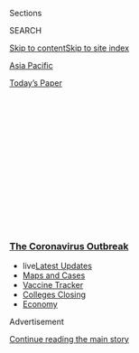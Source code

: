 <div id="app">

<div>

<div>

<div>

<div class="NYTAppHideMasthead css-1q2w90k e1suatyy0">

<div class="section css-ui9rw0 e1suatyy2">

<div class="css-eph4ug er09x8g0">

<div class="css-6n7j50">

</div>

<span class="css-1dv1kvn">Sections</span>

<div class="css-10488qs">

<span class="css-1dv1kvn">SEARCH</span>

</div>

[Skip to content](#site-content)[Skip to site index](#site-index)

</div>

<div id="masthead-section-label" class="css-1wr3we4 eaxe0e00">

[Asia
Pacific](https://www.nytimes3xbfgragh.onion/section/world/asia)

</div>

<div class="css-10698na e1huz5gh0">

</div>

</div>

<div id="masthead-bar-one" class="section hasLinks css-15hmgas e1csuq9d3">

<div class="css-uqyvli e1csuq9d0">

</div>

<div class="css-1uqjmks e1csuq9d1">

</div>

<div class="css-9e9ivx">

[](https://myaccount.nytimes3xbfgragh.onion/auth/login?response_type=cookie&client_id=vi)

</div>

<div class="css-1bvtpon e1csuq9d2">

[Today’s
Paper](https://www.nytimes3xbfgragh.onion/section/todayspaper)

</div>

</div>

</div>

</div>

<div data-aria-hidden="false">

<div id="site-content" data-role="main">

<div>

<div class="css-1aor85t" style="opacity:0.000000001;z-index:-1;visibility:hidden">

<div class="css-1hqnpie">

<div class="css-epjblv">

<span class="css-17xtcya">[Asia
Pacific](/section/world/asia)</span><span class="css-x15j1o">|</span><span class="css-fwqvlz">Failures
on the Diamond Princess Shadow Another Cruise Ship
Outbreak</span>

</div>

<div class="css-k008qs">

<div class="css-1iwv8en">

<span class="css-18z7m18"></span>

<div>

</div>

</div>

<span class="css-1n6z4y">https://nyti.ms/2v3DZdc</span>

<div class="css-1705lsu">

<div class="css-4xjgmj">

<div class="css-4skfbu" data-role="toolbar" data-aria-label="Social Media Share buttons, Save button, and Comments Panel with current comment count" data-testid="share-tools">

  - 
  - 
  - 
  - 
    
    <div class="css-6n7j50">
    
    </div>

  - 

</div>

</div>

</div>

</div>

</div>

</div>

<div class="css-13pd83m">

<div class="css-l9svim">

### [<span class="css-pa1jbp"><span class="css-1rxm0ex">The Coronavirus</span><span class="css-1rxm0ex"> Outbreak</span></span>](https://www.nytimes3xbfgragh.onion/news-event/coronavirus?name=styln-coronavirus-national&region=TOP_BANNER&variant=undefined&block=storyline_menu_recirc&action=click&pgtype=Article&impression_id=71016310-e395-11ea-9c33-7348c14ae8f8)

  - <span class="css-ousu42"><span class="css-12clwdu">live</span>[Latest
    Updates](https://www.nytimes3xbfgragh.onion/2020/08/21/world/covid-19-coronavirus.html?name=styln-coronavirus-national&region=TOP_BANNER&variant=undefined&block=storyline_menu_recirc&action=click&pgtype=Article&impression_id=71018a20-e395-11ea-9c33-7348c14ae8f8)</span>
  - <span class="css-ousu42">[Maps and
    Cases](https://www.nytimes3xbfgragh.onion/interactive/2020/us/coronavirus-us-cases.html?name=styln-coronavirus-national&region=TOP_BANNER&variant=undefined&block=storyline_menu_recirc&action=click&pgtype=Article&impression_id=71018a21-e395-11ea-9c33-7348c14ae8f8)</span>
  - <span class="css-ousu42">[Vaccine
    Tracker](https://www.nytimes3xbfgragh.onion/interactive/2020/science/coronavirus-vaccine-tracker.html?name=styln-coronavirus-national&region=TOP_BANNER&variant=undefined&block=storyline_menu_recirc&action=click&pgtype=Article&impression_id=71018a22-e395-11ea-9c33-7348c14ae8f8)</span>
  - <span class="css-ousu42">[Colleges
    Closing](https://www.nytimes3xbfgragh.onion/2020/08/19/us/colleges-closing-covid.html?name=styln-coronavirus-national&region=TOP_BANNER&variant=undefined&block=storyline_menu_recirc&action=click&pgtype=Article&impression_id=71018a23-e395-11ea-9c33-7348c14ae8f8)</span>
  - <span class="css-ousu42">[Economy](https://www.nytimes3xbfgragh.onion/live/2020/08/20/business/stock-market-today-coronavirus?name=styln-coronavirus-national&region=TOP_BANNER&variant=undefined&block=storyline_menu_recirc&action=click&pgtype=Article&impression_id=71018a24-e395-11ea-9c33-7348c14ae8f8)</span>

</div>

</div>

<div id="top-wrapper" class="css-1sy8kpn">

<div id="top-slug" class="css-l9onyx">

Advertisement

</div>

[Continue reading the main
story](#after-top)

<div class="ad top-wrapper" style="text-align:center;height:100%;display:block;min-height:250px">

<div id="top" class="place-ad" data-position="top" data-size-key="top">

</div>

</div>

<div id="after-top">

</div>

</div>

<div>

<div id="sponsor-wrapper" class="css-1hyfx7x">

<div id="sponsor-slug" class="css-19vbshk">

Supported by

</div>

[Continue reading the main
story](#after-sponsor)

<div id="sponsor" class="ad sponsor-wrapper" style="text-align:center;height:100%;display:block">

</div>

<div id="after-sponsor">

</div>

</div>

<div class="css-186x18t">

</div>

<div class="css-1vkm6nb ehdk2mb0">

# Failures on the Diamond Princess Shadow Another Cruise Ship Outbreak

</div>

An alert about a coronavirus infection sat in an unmonitored inbox. A
cruise doctor saw “no point” in disinfecting the ship. And Japan
disregarded medical guidelines to contain an outbreak.

<div class="css-79elbk" data-testid="photoviewer-wrapper">

<div class="css-z3e15g" data-testid="photoviewer-wrapper-hidden">

</div>

<div class="css-1a48zt4 ehw59r15" data-testid="photoviewer-children">

![<span class="css-16f3y1r e13ogyst0" data-aria-hidden="true">The
Diamond Princess cruise ship, with more than 3,000 people onboard, was
under quarantine at Yokohama, Japan, last
month.</span><span class="css-cnj6d5 e1z0qqy90" itemprop="copyrightHolder"><span class="css-1ly73wi e1tej78p0">Credit...</span><span><span>Kazuhiro
Nogi/Agence France-Presse — Getty
Images</span></span></span>](https://static01.graylady3jvrrxbe.onion/images/2020/03/06/world/00japan-ship-1/merlin_168482076_4a72df56-fcd1-435a-ab7d-5da3fe1a2c06-articleLarge.jpg?quality=75&auto=webp&disable=upscale)

</div>

</div>

<div class="css-18e8msd">

<div class="css-vp77d3 epjyd6m0">

<div class="css-1baulvz">

By [<span class="css-1baulvz" itemprop="name">Matt
Apuzzo</span>](https://www.nytimes3xbfgragh.onion/by/matt-apuzzo),
[<span class="css-1baulvz" itemprop="name">Motoko
Rich</span>](https://www.nytimes3xbfgragh.onion/by/motoko-rich) and
[<span class="css-1baulvz last-byline" itemprop="name">David
Yaffe-Bellany</span>](http://www.nytimes3xbfgragh.onion/by/david-yaffe-bellany)

</div>

</div>

  - 
    
    <div class="css-ld3wwf e16638kd2">
    
    Published March 8, 2020Updated March 10,
    2020
    
    </div>

  - 
    
    <div class="css-4xjgmj">
    
    <div class="css-pvvomx" data-role="toolbar" data-aria-label="Social Media Share buttons, Save button, and Comments Panel with current comment count" data-testid="share-tools">
    
      - 
      - 
      - 
      - 
        
        <div class="css-6n7j50">
        
        </div>
    
      - 
    
    </div>
    
    </div>

</div>

<div class="css-mdjrty">

[Leer en
español](https://www.nytimes3xbfgragh.onion/es/2020/03/10/espanol/mundo/coronavirus-crucero.html "Read in Spanish")

</div>

</div>

<div class="section meteredContent css-1r7ky0e" name="articleBody" itemprop="articleBody">

<div class="css-1fanzo5 StoryBodyCompanionColumn">

<div class="css-53u6y8">

The email to Princess Cruises was peppered with typos and awkward
grammar, but the warning was unmistakable. An 80-year-old passenger had
[tested positive for the new
coronavirus](https://www.nytimes3xbfgragh.onion/article/what-is-coronavirus.html)
after getting off the Diamond Princess cruise ship in Hong Kong.

“Would kindly inform the ship related parties and do the necessary
disinfection,” Princess’s port representative wrote on Feb. 1, relaying
a warning from Hong Kong health officials. “Many thanks\!”

Nothing happened. Princess says it believes the alert sat unread in
unmonitored inboxes. Grant Tarling, the company’s top doctor and the
person in charge of responding [to
outbreaks](https://www.nytimes3xbfgragh.onion/2020/03/07/world/asia/china-coronavirus-cost.html),
said he hadn’t learned about the infection until the following day —
after being alerted to a post on social media.

The fumbled alert was just the beginning of [a broader
breakdown](https://www.nytimes3xbfgragh.onion/2020/02/17/world/asia/japan-cruise-ship-coronavirus.html)
by both the company and [the Japanese
authorities](https://www.nytimes3xbfgragh.onion/2020/02/20/world/asia/japan-coronavirus-clusters.html)
who quarantined the ship in Yokohama. Hobbled by confusion and mistakes,
they played down the risk of infection, ignored best medical practice
for evacuating passengers, and activated only low-level protocols for
dealing with outbreaks. Ultimately, [eight people died and more than 700
were
infected,](https://www.nytimes3xbfgragh.onion/2020/02/22/world/asia/coronavirus-japan-cruise-ship.html?searchResultPosition=3)
including some government officials.

</div>

</div>

<div class="css-1fanzo5 StoryBodyCompanionColumn">

<div class="css-53u6y8">

Now, those failures have taken on fresh urgency as Princess and Dr.
Tarling deal with yet another coronavirus cluster, on [a cruise
ship](https://www.nytimes3xbfgragh.onion/2020/03/06/us/california-coronavirus-cruise-ship.html)
that has been turned away from port in San Francisco. A passenger who
recently got off the cruise died of the virus last week, and 21 people
have since tested positive.

Thousands of passengers have been told to stay in their rooms as the
cruise company and the American authorities have scrambled to figure out
a plan. The ship is expected to dock in Oakland, Calif., on Monday and
passengers will be quarantined onshore.

In conversations onboard, passengers have been asking, “Will we become
another Diamond Princess?” said Bill Pearce, a 54-year-old from
Lafayette, Calif.

“Whatever’s the quickest way to get home, I’m all for it. I’d rather not
be on the ship,” he said. “Not being able to walk more than six feet in
any direction — it’s like being in a jail cell.”

The crisis on the Diamond Princess exposes the vulnerabilities in the
patchwork of international agreements, national laws and corporate
policies governing the health and safety of the $150 billion cruise
industry that carries 30 million passengers a year.

</div>

</div>

<div class="css-1fanzo5 StoryBodyCompanionColumn">

<div class="css-53u6y8">

After the infection was confirmed, company officials incorrectly assumed
that the immediate risk was minimal because the sick passenger had
disembarked. Health authorities recommended action immediately. “We
advise thorough environmental cleansing and disinfection of the cruise,”
Albert Lam, an epidemiologist for the Hong Kong government, wrote to the
company on Feb. 2.

The company says it stepped up cleaning the next day. But it initiated
only the lowest-level protocols for outbreaks. “There’s no point in
going and start cleaning the ship when we really didn’t know what, if
any, risk there was onboard,” Dr. Tarling said in an interview.

When the Japanese authorities boarded the vessel, they, too, ignored
medical guidelines, by leaving potentially exposed passengers onboard
during testing rather than taking them ashore as recommended.

The Japanese government and company still disagree on who was — or
should have been — in charge. So the responsibilities for quarantining
nearly 2,700 passengers fell mostly to about 1,000 low-paid ship workers
who were given inadequate safety gear and guidance.

Dr. Tarling, the chief medical officer for Princess’s parent company,
Carnival Corporation, oversaw the response from California. He was
unaware of the working conditions onboard. He said crew members had
followed the protocols for a person “in quarantine or isolation in a
hospital.”

<div id="NYT_MAIN_CONTENT_1_REGION" class="css-9tf9ac">

<div>

<div id="styln-covid-updates-world" class="section interactive-content interactive-size-medium css-1ftcdic">

<div class="css-17ih8de interactive-body">

<div id="styln-briefing-block" data-asset-id="QXJ0aWNsZTpueXQ6Ly9hcnRpY2xlLzVlZmEyNmIwLWIwYjYtNTdiMC05OWRjLWUwZWIwZmI0NGJlZg==">

<div class="briefing-block-header-section">

# [Latest Updates: The Coronavirus Outbreak](https://www.nytimes3xbfgragh.onion/2020/08/21/world/covid-19-coronavirus.html?action=click&pgtype=Article&state=default&region=MAIN_CONTENT_1&context=storylines_live_updates)

<div class="briefing-block-ts">

Updated 2020-08-21T09:57:24.778Z

</div>

</div>

  - [Shutdowns, warnings and scoldings follow gatherings on college
    campuses.](https://www.nytimes3xbfgragh.onion/2020/08/21/world/covid-19-coronavirus.html?action=click&pgtype=Article&state=default&region=MAIN_CONTENT_1&context=storylines_live_updates#link-4690b6aa)
  - [As he accepts the Democratic nomination, Biden knocks Trump’s
    pandemic
    response.](https://www.nytimes3xbfgragh.onion/2020/08/21/world/covid-19-coronavirus.html?action=click&pgtype=Article&state=default&region=MAIN_CONTENT_1&context=storylines_live_updates#link-324af071)
  - [Hundreds of doctors in Kenya go on strike over their pay and
    protective
    gear.](https://www.nytimes3xbfgragh.onion/2020/08/21/world/covid-19-coronavirus.html?action=click&pgtype=Article&state=default&region=MAIN_CONTENT_1&context=storylines_live_updates#link-35890b73)

<div class="briefing-block-footer">

<div class="briefing-block-footer-meta">

[See more
updates](https://www.nytimes3xbfgragh.onion/2020/08/21/world/covid-19-coronavirus.html?action=click&pgtype=Article&state=default&region=MAIN_CONTENT_1&context=storylines_live_updates)

</div>

<div class="briefing-block-briefinglinks">

<span>More live coverage:</span>
[Markets](https://www.nytimes3xbfgragh.onion/live/2020/08/20/business/stock-market-today-coronavirus?action=click&pgtype=Article&state=default&region=MAIN_CONTENT_1&context=storylines_live_updates)

</div>

</div>

</div>

</div>

</div>

</div>

</div>

In reality, a crew member often wore the same pair of gloves to deliver
food to dozens of cabins at a time, door-to-door and face-to-face with
passengers, a potential source of infection. They also collected dirty
dishes and used linens without full protective gear.

An outbreak of a new virus aboard a crowded ship unquestionably
presented high-stakes difficulties. Princess says it did the best job
possible in the face of unprecedented challenges.

</div>

</div>

<div class="css-1fanzo5 StoryBodyCompanionColumn">

<div class="css-53u6y8">

But in a series of interviews, company officials offered contradictory
and changing accounts about their response. In the end, nearly 48 hours
elapsed between the alert on Feb. 1 and the captain’s announcement to
the ship on Feb. 3 that a passenger had been infected, giving the virus
time to spread.

Princess officials could not point to the social media post, or the
platform, that they say tipped them off. They said it took Dr. Tarling
until the night of Feb. 2 to confirm that a former passenger had tested
positive.

Company emails show that he knew by that morning. In an email to a Hong
Kong doctor, he listed the patient’s name, his hospital wing, his
traveling companions and the date of the diagnosis.

The subject line of his email began: “Confirmed Coronavirus Case.”

</div>

</div>

<div class="css-79elbk" data-testid="photoviewer-wrapper">

<div class="css-z3e15g" data-testid="photoviewer-wrapper-hidden">

</div>

<div class="css-1a48zt4 ehw59r15" data-testid="photoviewer-children">

![<span class="css-16f3y1r e13ogyst0" data-aria-hidden="true">Passengers
wearing masks on the Diamond Princess deck when the ship was docked at
Yokohama.</span><span class="css-cnj6d5 e1z0qqy90" itemprop="copyrightHolder"><span class="css-1ly73wi e1tej78p0">Credit...</span><span>Sadayuki
Goto/Kyodo News, via Associated
Press</span></span>](https://static01.graylady3jvrrxbe.onion/images/2020/03/06/world/00japan-ship-3/merlin_168509718_7a0c8616-3370-49f0-8baa-4e1591afcb91-articleLarge.jpg?quality=75&auto=webp&disable=upscale)

</div>

</div>

<div class="css-1fanzo5 StoryBodyCompanionColumn">

<div class="css-53u6y8">

## A Late Response

Containment procedures for an outbreak unfold on a continuum.

Basic precautions might include encouraging handwashing, eliminating
self-service at buffets and increasing cleaning. More serious matters
might prompt crews to discourage handshaking, disinfect the ship or
cancel social events. Outbreaks of highly infectious diseases like Ebola
have their own stringent protocols.

The response aboard the Diamond Princess reflected concern, but not a
major one. The buffets remained open as usual. Onboard celebrations,
opera performances and goodbye parties continued.

“We immediately increased our already robust sanitation protocols,”
Gennaro Arma, the ship’s captain, said in response to questions
submitted through Princess. He said the crew had increased the number of
hand sanitizers, rotated the buffet utensils more frequently and stepped
up cleaning.

</div>

</div>

<div class="css-1fanzo5 StoryBodyCompanionColumn">

<div class="css-53u6y8">

Passengers aboard the Diamond Princess say they noticed few ship-wide
changes after the announcement of the infected passenger. But some crew
members began giving out their own more cautious advice, making some
passengers suspicious that the risks were higher than the company was
letting on. At the end of a trivia game, for example, a worker told
passengers not to hand back their pencils.

“He said, ‘Hold onto your pencils and you can consider yourself a
winner,’” said Carol Montgomery, 67, a retired administrative assistant
from San Clemente, Calif.

The crew member also advised them to avoid handrails. “It was like he
was trying to tell us something,” Ms. Montgomery
said.

</div>

</div>

<div class="css-79elbk" data-testid="photoviewer-wrapper">

<div class="css-z3e15g" data-testid="photoviewer-wrapper-hidden">

</div>

<div class="css-1a48zt4 ehw59r15" data-testid="photoviewer-children">

<div class="css-1xdhyk6 erfvjey0">

<span class="css-1ly73wi e1tej78p0">Image</span>

<div class="css-zjzyr8">

<div data-testid="lazyimage-container" style="height:239.73333333333338px">

</div>

</div>

</div>

<span class="css-16f3y1r e13ogyst0" data-aria-hidden="true">A photo
posted on Feb. 5 on a Twitter account with the handle @daxa\_tw showed
officials aboard the
ship.</span><span class="css-cnj6d5 e1z0qqy90" itemprop="copyrightHolder"><span class="css-1ly73wi e1tej78p0">Credit...</span><span>Agence
France-Presse — Getty Images</span></span>

</div>

</div>

<div class="css-1fanzo5 StoryBodyCompanionColumn">

<div class="css-53u6y8">

## Underestimating Contagion

Underpinning the company’s approach was an optimistic, but ultimately
inaccurate, belief that perhaps danger had been averted.

The 80-year-old infected passenger had reported no symptoms to the
medical staff while onboard. And he had disembarked more than a week
earlier, along with his daughter and their two traveling companions.

<div id="NYT_MAIN_CONTENT_2_REGION" class="css-9tf9ac">

<div>

</div>

</div>

“They were off the ship,” Dr. Tarling said. “There’s nothing to believe
that we have to put face masks on every single guest.”

</div>

</div>

<div class="css-1fanzo5 StoryBodyCompanionColumn">

<div class="css-53u6y8">

Dr. Tarling also did not order the crew to begin what is known as
contact-tracing, the painstaking task of questioning everybody and
identifying who had been in contact with the infected passenger.
[Infectious disease experts
say](https://www.who.int/publications-detail/operational-considerations-for-managing-covid-19-cases-outbreak-on-board-ships)
that the process should begin immediately and that anyone who was in
close contact should be isolated.

Dr. Tarling said Japanese health officials planned to do the contact
tracing in a matter of hours, when the ship arrived in Yokohama on Feb.
3. Until then, he said, he considered only the elderly man and his
traveling party to be “close contacts.”

That is a narrow interpretation. The [World Health Organization’s
definition](https://www.who.int/publications-detail/operational-considerations-for-managing-covid-19-cases-outbreak-on-board-ships)
covers dining partners, anyone who had face-to-face contact with the
patient — and certainly passengers who had shared a tour bus with him
days earlier.

No restrictions were placed on passengers until around 11 p.m., when
Japanese medical teams boarded the ship and ordered everyone to their
cabins.

Two days later, when the first lab results came back, Japan reported
that 10 people had tested positive.

“We were as surprised as the Japanese were that actually there were more
positive samples on the ship,” Dr. Tarling
said.

</div>

</div>

<div class="css-79elbk" data-testid="photoviewer-wrapper">

<div class="css-z3e15g" data-testid="photoviewer-wrapper-hidden">

</div>

<div class="css-1a48zt4 ehw59r15" data-testid="photoviewer-children">

<div class="css-1xdhyk6 erfvjey0">

<span class="css-1ly73wi e1tej78p0">Image</span>

<div class="css-zjzyr8">

<div data-testid="lazyimage-container" style="height:256.4888888888889px">

</div>

</div>

</div>

<span class="css-16f3y1r e13ogyst0" data-aria-hidden="true">Officials in
Yokohama on Feb. 4 escorting a person, under the blue sheet, who was
onboard the ship and tested positive for the
coronavirus.</span><span class="css-cnj6d5 e1z0qqy90" itemprop="copyrightHolder"><span class="css-1ly73wi e1tej78p0">Credit...</span><span>Kyodo,
via Reuters</span></span>

</div>

</div>

<div class="css-1fanzo5 StoryBodyCompanionColumn">

<div class="css-53u6y8">

## ‘Not Recommended’

Halfway around the world, in the Greek port city of Volos, an
epidemiologist named Christos Hadjichristodoulou has been studying
cruise ship outbreaks for nearly two decades. He served as a science
adviser in the lead-up to the 2004 Summer Olympics in Athens, which used
a fleet of ships to ease the hotel crunch.

</div>

</div>

<div class="css-1fanzo5 StoryBodyCompanionColumn">

<div class="css-53u6y8">

By happenstance, [on the very
day](https://www.gac.com/491364/siteassets/about-gac/coronavirus/eu-interim-advice_2019-ncov_maritime_4_2_2020_f.pdf)
that the Diamond Princess pulled into Yokohama, Dr. Hadjichristodoulou
and a team of European experts released new recommendations for cruise
ships.

The guidelines did not have the force of law. But experts said they were
among the first protocols — if not the first — written specifically for
the industry about the new coronavirus.

Those guidelines said that close contacts of a confirmed case [should be
evacuated and quarantined on
shore](https://www.healthygateways.eu/Portals/0/plcdocs/Flow_chart_Ships_3_2_2020.pdf),
a step that is now supposed to happen with the ship off California’s
coast after several days of waiting. On the Diamond Princess, that would
have meant removing many, if not all, of the 273 people selected for the
first round of
testing.

<div id="NYT_MAIN_CONTENT_3_REGION" class="css-9tf9ac">

<div>

<div id="styln-prism-freeform-1594220623585" class="section interactive-content interactive-size-medium css-1ftcdic">

<div class="css-17ih8de interactive-body">

<div id="prism-freeform-block-18477" class="css-19mumt8" data-role="complementary" data-storyline="The Coronavirus Outbreak" data-truncated="true" tabindex="0">

<div class="css-a8d9oz">

<div class="css-eb027h">

[](https://www.nytimes3xbfgragh.onion/news-event/coronavirus?action=click&pgtype=Article&state=default&region=MAIN_CONTENT_3&context=storylines_faq)

### The Coronavirus Outbreak ›

#### Frequently Asked Questions

Updated August 17, 2020

  - #### Why does standing six feet away from others help?
    
      - The coronavirus spreads primarily through droplets from your
        mouth and nose, especially when you cough or sneeze. The C.D.C.,
        one of the organizations using that measure, [bases its
        recommendation of six
        feet](https://www.nytimes3xbfgragh.onion/2020/04/14/health/coronavirus-six-feet.html?action=click&pgtype=Article&state=default&region=MAIN_CONTENT_3&context=storylines_faq)
        on the idea that most large droplets that people expel when they
        cough or sneeze will fall to the ground within six feet. But six
        feet has never been a magic number that guarantees complete
        protection. Sneezes, for instance, can launch droplets a lot
        farther than six feet, [according to a recent
        study](https://jamanetwork.com/journals/jama/fullarticle/2763852).
        It's a rule of thumb: You should be safest standing six feet
        apart outside, especially when it's windy. But keep a mask on at
        all times, even when you think you’re far enough apart.

  - #### I have antibodies. Am I now immune?
    
      - As of right now,[that seems likely, for at least several
        months.](https://www.nytimes3xbfgragh.onion/2020/07/22/health/covid-antibodies-herd-immunity.html?action=click&pgtype=Article&state=default&region=MAIN_CONTENT_3&context=storylines_faq)
        There have been frightening accounts of people suffering what
        seems to be a second bout of Covid-19. But experts say these
        patients may have a drawn-out course of infection, with the
        virus taking a slow toll weeks to months after initial exposure.
        People infected with the coronavirus typically
        [produce](https://www.nature.com/articles/s41586-020-2456-9)
        immune molecules called antibodies, which are [protective
        proteins made in response to an
        infection](https://www.nytimes3xbfgragh.onion/2020/05/07/health/coronavirus-antibody-prevalence.html?action=click&pgtype=Article&state=default&region=MAIN_CONTENT_3&context=storylines_faq)[.
        These antibodies
        may](https://www.nytimes3xbfgragh.onion/2020/05/07/health/coronavirus-antibody-prevalence.html?action=click&pgtype=Article&state=default&region=MAIN_CONTENT_3&context=storylines_faq)
        last in the body [only two to three
        months](https://www.nature.com/articles/s41591-020-0965-6),
        which may seem worrisome, but that’s perfectly normal after an
        acute infection subsides, said Dr. Michael Mina, an immunologist
        at Harvard University. It may be possible to get the coronavirus
        again, but it’s highly unlikely that it would be possible in a
        short window of time from initial infection or make people
        sicker the second time.

  - #### I’m a small-business owner. Can I get relief?
    
      - The [stimulus bills enacted in
        March](https://www.nytimes3xbfgragh.onion/article/small-business-loans-stimulus-grants-freelancers-coronavirus.html?action=click&pgtype=Article&state=default&region=MAIN_CONTENT_3&context=storylines_faq)
        offer help for the millions of American small businesses. Those
        eligible for aid are businesses and nonprofit organizations with
        fewer than 500 workers, including sole proprietorships,
        independent contractors and freelancers. Some larger companies
        in some industries are also eligible. The help being offered,
        which is being managed by the Small Business Administration,
        includes the Paycheck Protection Program and the Economic Injury
        Disaster Loan program. But lots of folks have [not yet seen
        payouts.](https://www.nytimes3xbfgragh.onion/interactive/2020/05/07/business/small-business-loans-coronavirus.html?action=click&pgtype=Article&state=default&region=MAIN_CONTENT_3&context=storylines_faq)
        Even those who have received help are confused: The rules are
        draconian, and some are stuck sitting on [money they don’t know
        how to
        use.](https://www.nytimes3xbfgragh.onion/2020/05/02/business/economy/loans-coronavirus-small-business.html?action=click&pgtype=Article&state=default&region=MAIN_CONTENT_3&context=storylines_faq)
        Many small-business owners are getting less than they expected
        or [not hearing anything at
        all.](https://www.nytimes3xbfgragh.onion/2020/06/10/business/Small-business-loans-ppp.html?action=click&pgtype=Article&state=default&region=MAIN_CONTENT_3&context=storylines_faq)

  - #### What are my rights if I am worried about going back to work?
    
      - Employers have to provide [a safe
        workplace](https://www.osha.gov/SLTC/covid-19/standards.html)
        with policies that protect everyone equally. [And if one of your
        co-workers tests positive for the coronavirus, the
        C.D.C.](https://www.nytimes3xbfgragh.onion/article/coronavirus-money-unemployment.html?action=click&pgtype=Article&state=default&region=MAIN_CONTENT_3&context=storylines_faq)
        has said that [employers should tell their
        employees](https://www.cdc.gov/coronavirus/2019-ncov/community/guidance-business-response.html)
        -- without giving you the sick employee’s name -- that they may
        have been exposed to the virus.

  - #### What is school going to look like in September?
    
      - It is unlikely that many schools will return to a normal
        schedule this fall, requiring the grind of [online
        learning](https://www.nytimes3xbfgragh.onion/2020/06/05/us/coronavirus-education-lost-learning.html?action=click&pgtype=Article&state=default&region=MAIN_CONTENT_3&context=storylines_faq),
        [makeshift child
        care](https://www.nytimes3xbfgragh.onion/2020/05/29/us/coronavirus-child-care-centers.html?action=click&pgtype=Article&state=default&region=MAIN_CONTENT_3&context=storylines_faq)
        and [stunted
        workdays](https://www.nytimes3xbfgragh.onion/2020/06/03/business/economy/coronavirus-working-women.html?action=click&pgtype=Article&state=default&region=MAIN_CONTENT_3&context=storylines_faq)
        to continue. California’s two largest public school districts —
        Los Angeles and San Diego — said on July 13, that [instruction
        will be remote-only in the
        fall](https://www.nytimes3xbfgragh.onion/2020/07/13/us/lausd-san-diego-school-reopening.html?action=click&pgtype=Article&state=default&region=MAIN_CONTENT_3&context=storylines_faq),
        citing concerns that surging coronavirus infections in their
        areas pose too dire a risk for students and teachers. Together,
        the two districts enroll some 825,000 students. They are the
        largest in the country so far to abandon plans for even a
        partial physical return to classrooms when they reopen in
        August. For other districts, the solution won’t be an
        all-or-nothing approach. [Many
        systems](https://bioethics.jhu.edu/research-and-outreach/projects/eschool-initiative/school-policy-tracker/),
        including the nation’s largest, New York City, are devising
        [hybrid
        plans](https://www.nytimes3xbfgragh.onion/2020/06/26/us/coronavirus-schools-reopen-fall.html?action=click&pgtype=Article&state=default&region=MAIN_CONTENT_3&context=storylines_faq)
        that involve spending some days in classrooms and other days
        online. There’s no national policy on this yet, so check with
        your municipal school system regularly to see what is happening
        in your
community.

<div id="styln-survey-component-18477" class="styln-survey-component" data-surveyname="faq" data-surveystoryline="coronavirus">

</div>

</div>

<div class="css-6mllg9">

</div>

<div class="css-pmm6ed">

<span class="css-5gimkt"></span>

</div>

</div>

</div>

</div>

</div>

</div>

</div>

Instead, the Japanese government asked them to stay in their rooms while
awaiting test results. In practice, passengers still moved about and ate
at buffets.

When the first batch of positive results were reported on the morning of
Feb. 5, the Japanese authorities ordered a ship-wide quarantine.
Confirmed cases would be evacuated to hospitals, but everyone else would
remain aboard, isolated in their cabins.

“The approach they followed is not recommended for many reasons,” Dr.
Hadjichristodoulou said. He would not criticize decisions made under
pressure, but said it was clear the virus would spread. “We expected
this,” he said.

</div>

</div>

<div class="css-1fanzo5 StoryBodyCompanionColumn">

<div class="css-53u6y8">

Japanese health officials say that some local authorities feared
allowing potentially infected passengers ashore. And the country could
not immediately quarantine a large number of people. “It’s easy to say
that they should be moved to an onshore facility,” said Dr. Yasuyuki
Sahara, a senior assistant minister in Japan’s health ministry. “But in
reality it is not so easy.”

Dr. Hadjichristodoulou, who also [leads a
team](http://apps.who.int/whocc/Detail.aspx?cc_ref=GRE-27&cc_code=gre)
of World Health Organization advisers, said he had contacted the
agency’s offices in Lyon, France, and offered to organize a group of
experts to board the ship to advise. He said the offer was declined.

A W.H.O. spokesman said he would not discuss the group’s internal
discussions. Dr. Sahara said the ministry had no record of the offer.

One W.H.O. consultant from the Manila office provided advice in the
health ministry’s Tokyo office but never boarded the
ship.

</div>

</div>

<div class="css-79elbk" data-testid="photoviewer-wrapper">

<div class="css-z3e15g" data-testid="photoviewer-wrapper-hidden">

</div>

<div class="css-1a48zt4 ehw59r15" data-testid="photoviewer-children">

<div class="css-1xdhyk6 erfvjey0">

<span class="css-1ly73wi e1tej78p0">Image</span>

<div class="css-zjzyr8">

<div data-testid="lazyimage-container" style="height:257.77777777777777px">

</div>

</div>

</div>

<span class="css-16f3y1r e13ogyst0" data-aria-hidden="true">Diamond
Princess crew members in late February. Ship crews drill for many
eventualities, but one expert said, “There was no drilling for something
like
this.”</span><span class="css-cnj6d5 e1z0qqy90" itemprop="copyrightHolder"><span class="css-1ly73wi e1tej78p0">Credit...</span><span>Kazuhiro
Nogi/Agence France-Presse — Getty Images</span></span>

</div>

</div>

<div class="css-1fanzo5 StoryBodyCompanionColumn">

<div class="css-53u6y8">

## ‘No Drilling for Something Like This’

Quarantining thousands of people is a huge operation requiring far more
gear and supplies than any cruise ship carries. Confining people in
shared rooms has its own challenges, as does feeding them and keeping
them entertained so they won’t be tempted to leave their cabins.

Japan’s foreign minister, Toshimitsu Motegi, said in a parliamentary
session that the responsibility should not have fallen solely on Japan.

</div>

</div>

<div class="css-1fanzo5 StoryBodyCompanionColumn">

<div class="css-53u6y8">

“Japan is not the only state that is obliged to conduct measures to
prevent the expansion of infection,” Mr. Motegi said. He suggested
international law was unclear as to whether both the country where the
ship was officially licensed — Britain — and the cruise operator should
share the burden.

Princess said it had followed Japan’s lead from the moment its health
officials boarded the ship. “When we have other outbreaks like
norovirus, we send our teams to the ship,” Dr. Tarling said. “Here,
we’re sort of taking direction and seeing how we can best make it
work.”

That responsibility [fell to the
crew](https://www.nytimes3xbfgragh.onion/2020/02/10/business/coronavirus-japan-cruise-ship.html).
Cruise jobs are notorious for long hours and low pay. A supervisory
kitchen worker for Princess, for example, made $1,949 a month and was
expected to work up to 13 hours a day, seven days a week, for six months
straight, according to a 2017 contract.

Those crew members drill for many eventualities, said Iain Hay, whose
company, Anchor Hygiene, conducts training for cruise companies. “But,”
he said, “there was no drilling for something like this.”

On the Diamond Princess, crew members delivered three meals a day to
close to 1,500 staterooms. Early in the quarantine, they served food on
china. While crew members wore masks and gloves, they risked spreading —
or contracting — the virus whenever they opened state room doors and
passed in trays of food.

“I’d give them a coffee cup and they’d give me back an apple,” said
Melanie Haering, 58, whose husband, John, was hospitalized with the
virus. “It was an exchange like that — even though your hand is gloved,
your hand has still been soiled from the cabin next door.”

Even after switching to paper and plastic, crew members still delivered
meals into rooms rather than leaving them on the floor outside, as Dr.
Tarling believed happened. Passengers who were evacuated to military
bases in California and Texas said workers there left food outside.

</div>

</div>

<div class="css-1fanzo5 StoryBodyCompanionColumn">

<div class="css-53u6y8">

Experts say the crew was not equipped to carry out the quarantine, so
lapses were inevitable. “Look at how infectious-disease teams operate
anywhere in the world. That is their job,” said Dr. Kate Bunyan, a
former medical director for Carnival U.K. “They are not waiters in their
day jobs.”

But if anyone from Princess objected to the quarantine, nobody is saying
so. Dr. Tarling said it was the best option available.

The concern now is focused on the other Princess cruise thousands of
miles away. On Wednesday, a passenger in California died from the
coronavirus after completing a 10-day cruise to Mexico aboard that ship,
the Grand Princess.

For days, the ship has idled off the coast as Princess and American
officials have tried to figure out what to do. After shifting plans and
significant uncertainty, they have decided to dock in Oakland, where
sick passengers will be taken to hospitals in the state and others will
be sent to quarantine facilities around the country.

Once again, Dr. Tarling is helping manage the crisis. Asked whether he
wished he had done anything differently to contain the outbreak on the
Diamond Princess, he could not point to a single decision that he would
change.

“I believe our initial response was actually pretty good,” he
said.

</div>

</div>

<div class="css-79elbk" data-testid="photoviewer-wrapper">

<div class="css-z3e15g" data-testid="photoviewer-wrapper-hidden">

</div>

<div class="css-1a48zt4 ehw59r15" data-testid="photoviewer-children">

<div class="css-1xdhyk6 erfvjey0">

<span class="css-1ly73wi e1tej78p0">Image</span>

<div class="css-zjzyr8">

<div data-testid="lazyimage-container" style="height:257.77777777777777px">

</div>

</div>

</div>

<span class="css-16f3y1r e13ogyst0" data-aria-hidden="true">The Diamond
Princess on Feb.
6. </span><span class="css-cnj6d5 e1z0qqy90" itemprop="copyrightHolder"><span class="css-1ly73wi e1tej78p0">Credit...</span><span>Kim
Kyung Hoon/Reuters</span></span>

</div>

</div>

<div class="css-1fanzo5 StoryBodyCompanionColumn">

<div class="css-53u6y8">

Tiffany May contributed reporting from Hong Kong. Makiko Inoue
contributed research from Tokyo, and Susan Beachy from New York.

</div>

</div>

<div>

</div>

</div>

<div>

</div>

<div>

</div>

<div>

</div>

<div>

<div id="bottom-wrapper" class="css-1ede5it">

<div id="bottom-slug" class="css-l9onyx">

Advertisement

</div>

[Continue reading the main
story](#after-bottom)

<div id="bottom" class="ad bottom-wrapper" style="text-align:center;height:100%;display:block;min-height:90px">

</div>

<div id="after-bottom">

</div>

</div>

</div>

</div>

</div>

## Site Index

<div>

</div>

## Site Information Navigation

  - [© <span>2020</span> <span>The New York Times
    Company</span>](https://help.nytimes3xbfgragh.onion/hc/en-us/articles/115014792127-Copyright-notice)

<!-- end list -->

  - [NYTCo](https://www.nytco.com/)
  - [Contact
    Us](https://help.nytimes3xbfgragh.onion/hc/en-us/articles/115015385887-Contact-Us)
  - [Work with us](https://www.nytco.com/careers/)
  - [Advertise](https://nytmediakit.com/)
  - [T Brand Studio](http://www.tbrandstudio.com/)
  - [Your Ad
    Choices](https://www.nytimes3xbfgragh.onion/privacy/cookie-policy#how-do-i-manage-trackers)
  - [Privacy](https://www.nytimes3xbfgragh.onion/privacy)
  - [Terms of
    Service](https://help.nytimes3xbfgragh.onion/hc/en-us/articles/115014893428-Terms-of-service)
  - [Terms of
    Sale](https://help.nytimes3xbfgragh.onion/hc/en-us/articles/115014893968-Terms-of-sale)
  - [Site
    Map](https://spiderbites.nytimes3xbfgragh.onion)
  - [Help](https://help.nytimes3xbfgragh.onion/hc/en-us)
  - [Subscriptions](https://www.nytimes3xbfgragh.onion/subscription?campaignId=37WXW)

</div>

</div>

</div>

</div>
